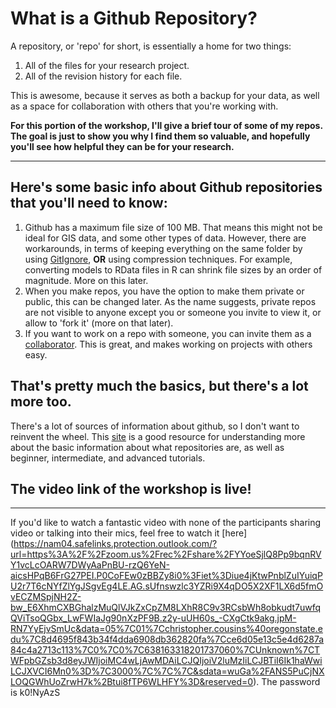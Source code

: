 # What is a Github Repository?
A repository, or 'repo' for short, is essentially a home for two things: 
1) All of the files for your research project.
2) All of the revision history for each file.

This is awesome, because it serves as both a backup for your data, as well as a space for collaboration with others that you're working with.

**For this portion of the workshop, I'll give a brief tour of some of my repos. The goal is just to show you why I find them so valuable, and hopefully you'll see how helpful they can be for your research.**

---

## Here's some basic info about Github repositories that you'll need to know: 

1. Github has a maximum file size of 100 MB. That means this might not be ideal for GIS data, and some other types of data. However, there are workarounds, in terms of keeping everything on the same folder by using [GitIgnore](https://caltechlibrary.github.io/git-desktop/05-ignore/), **OR** using compression techniques. For example, converting models to RData files in R can shrink file sizes by an order of magnitude. More on this later.
2. When you make repos, you have the option to make them private or public, this can be changed later. As the name suggests, private repos are not visible to anyone except you or someone you invite to view it, or allow to 'fork it' (more on that later). 
3. If you want to work on a repo with someone, you can invite them as a [collaborator](https://docs.github.com/en/account-and-profile/setting-up-and-managing-your-personal-account-on-github/managing-access-to-your-personal-repositories/inviting-collaborators-to-a-personal-repository). This is great, and makes working on projects with others easy. 

That's pretty much the basics, but there's a lot more too. 
---

There's a lot of sources of information about github, so I don't want to reinvent the wheel. This [site](https://gitkraken.com/learn/git/tutorials/what-is-a-git-repository) is a good resource for understanding more about the basic information about what repositories are, as well as beginner, intermediate, and advanced tutorials. 

## The video link of the workshop is live! 
---

If you'd like to watch a fantastic video with none of the participants sharing video or talking into their mics, feel free to watch it [here] (https://nam04.safelinks.protection.outlook.com/?url=https%3A%2F%2Fzoom.us%2Frec%2Fshare%2FYYoeSjlQ8Pp9bqnRVY1vcLcOARW7DWyAaPnBU-rzQ6YeN-aicsHPqB6FrG27PEI.P0CoFEw0zBBZy8i0%3Fiet%3Diue4jKtwPnblZuIYuiqPU2r7T6cNYfZlYgJSgvEg4LE.AG.sUfnswzlc3YZRi9X4qDO5X2XF1LX6d5fmOvECZMSpjNH2Z-bw_E6XhmCXBGhalzMuQlVJkZxCpZM8LXhR8C9v3RCsbWh8obkudt7uwfqQViTsoQGbx_LwFWIaJg90nXzPF9B.z2y-uUH60s_-CXgCtk9akg.jpM-RN7YyEjvSmUc&data=05%7C01%7Cchristopher.cousins%40oregonstate.edu%7C8d4695f843b34f4dda6908db362820fa%7Cce6d05e13c5e4d6287a84c4a2713c113%7C0%7C0%7C638163318201737060%7CUnknown%7CTWFpbGZsb3d8eyJWIjoiMC4wLjAwMDAiLCJQIjoiV2luMzIiLCJBTiI6Ik1haWwiLCJXVCI6Mn0%3D%7C3000%7C%7C%7C&sdata=wuGa%2FANS5PuCjNXLOQGWhUoZrwH7k%2Btui8fTP6WLHFY%3D&reserved=0). The password is k0!NyAzS 
